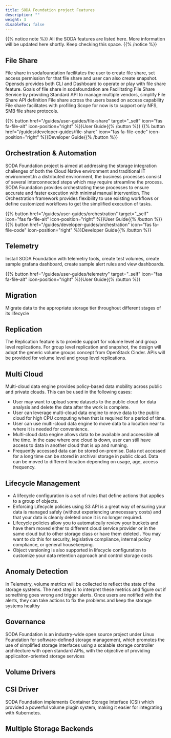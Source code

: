 ```yaml
---
title: SODA Foundation project Features
description: ""
weight: 3
disableToc: false
---
```


{{% notice note %}}
All the SODA features are listed here. More information  will be updated here shortly. Keep checking this space.
{{% /notice %}}

## File Share  

File share in sodafoundation facilitates the user to create file share, set access permission for that file share and user can also create snapshot. Opensds provides both CLI and Dashboard to operate or play with file share feature. Goals of file share in sodafoundation are Facilitating File Share Service by providing Standard API to manage multiple vendors, simplify File Share API definition File share across the users based on access capability File share facilitates with profiling Scope for now is to support only NFS, SMB file share protocols.

{{% button href="/guides/user-guides/file-share" target="_self" icon="fas fa-file-alt" icon-position="right" %}}User Guide{{% /button %}}
{{% button href="/guides/developer-guides/file-share" icon="fas fa-file-code" icon-position="right" %}}Developer Guide{{% /button %}}

## Orchestration & Automation  

SODA Foundation project is aimed at addressing the storage integration challenges of both the Cloud Native environment and traditional IT environment.In a distributed environment, the business processes consist of several interconnected steps which may require streamline the process. SODA Foundation provides orchestrating these processes to ensure accurate and faster execution with minimal manual intervention. The Orchestration framework provides flexibility to use existing workflows or define customized workflows to get the simplified execution of tasks.

{{% button href="/guides/user-guides/orchestration" target="_self" icon="fas fa-file-alt" icon-position="right" %}}User Guide{{% /button %}}
{{% button href="/guides/developer-guides/orchestration" icon="fas fa-file-code" icon-position="right" %}}Developer Guide{{% /button %}}

## Telemetry  

Install SODA Foundation with telemetry tools, create test volumes, create sample grafana dashboard, create sample alert rules and view dashboards.

{{% button href="/guides/user-guides/telemetry" target="_self" icon="fas fa-file-alt" icon-position="right" %}}User Guide{{% /button %}}

## Migration  

Migrate data to the appropriate storage tier throughout different stages of its lifecycle

## Replication  

The Replication feature is to provide support for volume level and group level replications. For group level replication and snapshot, the design will adopt the generic volume groups concept from OpenStack Cinder.  APIs will be provided for volume level and group level replications.

## Multi Cloud  

Multi-cloud data engine provides policy-based data mobility across public and private clouds. This can be used in the following cases:  

- User may want to upload some datasets to the public cloud for data analysis and delete the data after the work is complete.
- User can leverage multi-cloud data engine to move data to the public cloud for high CPU computing when that is required for a period of time.
- User can use multi-cloud data engine to move data to a location near to where it is needed for convenience.
- Multi-cloud data engine allows data to be available and accessible all the time. In the case where one cloud is down, user can still have access to data in another cloud that is up and running.
- Frequently accessed data can be stored on-premise. Data not accessed for a long time can be stored in archival storage in public cloud. Data can be moved to different location depending on usage, age, access frequency.

## Lifecycle Management  

- A lifecycle configuration is a set of rules that define actions that applies to a group of objects.
- Enforcing Lifecycle policies using S3 API is a great way of ensuring your data is managed safely (without experiencing unnecessary costs) and that your data is cleanly deleted once it is no longer required.
- Lifecycle policies allow you to automatically review your buckets and have them moved either to different cloud service provider or in the same cloud but to other storage class or have them deleted . You may want to do this for security, legislative compliance, internal policy compliance, or general housekeeping.
- Object versioning is also supported in lifecycle configuration to customize your data retention approach and control storage costs

## Anomaly Detection  

In Telemetry, volume metrics will be collected to reflect the state of the storage systems. The next step is to interpret these metrics and figure out if something goes wrong and trigger alerts. Once users are notified with the alerts, they can take actions to fix the problems and keep the storage systems healthy  

## Governance  

SODA Foundation is an industry-wide open source project under Linux Foundation for software-defined storage management, which promotes the use of simplified storage interfaces using a scalable storage controller architecture with open standard APIs, with the objective of providing applicaiton-oriented storage services

## Volume Drivers  

## CSI Driver  

SODA Foundation implements Container Storage Interface (CSI) which provided a powerful volume plugin system, making it easier for integrating with Kubernetes.

## Multiple Storage Backends  




